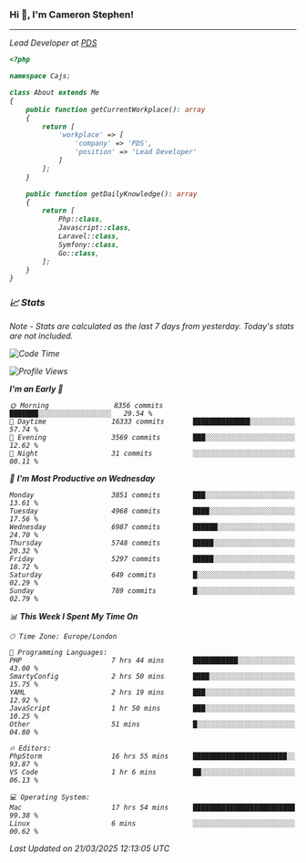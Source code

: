 ### Hi 👋, I'm Cameron Stephen!
<hr>
<p><em>Lead Developer at <a href="https://prindatasolutions.co.uk">PDS</a></p>


```php
<?php

namespace Cajs;

class About extends Me
{
    public function getCurrentWorkplace(): array
    {
        return [
            'workplace' => [
                'company' => 'PDS',
                'position' => 'Lead Developer'
            ]
        ];
    }

    public function getDailyKnowledge(): array
    {
        return [
            Php::class,
            Javascript::class,
            Laravel::class,
            Symfony::class,
            Go::class,
        ];
    }
}
```

### 📈 Stats
<p><em>Note - Stats are calculated as the last 7 days from yesterday. Today's stats are not included.</em></p>


<!--START_SECTION:waka-->
![Code Time](http://img.shields.io/badge/Code%20Time-4%2C415%20hrs%2026%20mins-blue)

![Profile Views](http://img.shields.io/badge/Profile%20Views-0-blue)

**I'm an Early 🐤** 

```text
🌞 Morning                8356 commits        ███████░░░░░░░░░░░░░░░░░░   29.54 % 
🌆 Daytime                16333 commits       ██████████████░░░░░░░░░░░   57.74 % 
🌃 Evening                3569 commits        ███░░░░░░░░░░░░░░░░░░░░░░   12.62 % 
🌙 Night                  31 commits          ░░░░░░░░░░░░░░░░░░░░░░░░░   00.11 % 
```
📅 **I'm Most Productive on Wednesday** 

```text
Monday                   3851 commits        ███░░░░░░░░░░░░░░░░░░░░░░   13.61 % 
Tuesday                  4968 commits        ████░░░░░░░░░░░░░░░░░░░░░   17.56 % 
Wednesday                6987 commits        ██████░░░░░░░░░░░░░░░░░░░   24.70 % 
Thursday                 5748 commits        █████░░░░░░░░░░░░░░░░░░░░   20.32 % 
Friday                   5297 commits        █████░░░░░░░░░░░░░░░░░░░░   18.72 % 
Saturday                 649 commits         █░░░░░░░░░░░░░░░░░░░░░░░░   02.29 % 
Sunday                   789 commits         █░░░░░░░░░░░░░░░░░░░░░░░░   02.79 % 
```


📊 **This Week I Spent My Time On** 

```text
🕑︎ Time Zone: Europe/London

💬 Programming Languages: 
PHP                      7 hrs 44 mins       ███████████░░░░░░░░░░░░░░   43.00 % 
SmartyConfig             2 hrs 50 mins       ████░░░░░░░░░░░░░░░░░░░░░   15.75 % 
YAML                     2 hrs 19 mins       ███░░░░░░░░░░░░░░░░░░░░░░   12.92 % 
JavaScript               1 hr 50 mins        ███░░░░░░░░░░░░░░░░░░░░░░   10.25 % 
Other                    51 mins             █░░░░░░░░░░░░░░░░░░░░░░░░   04.80 % 

🔥 Editors: 
PhpStorm                 16 hrs 55 mins      ███████████████████████░░   93.87 % 
VS Code                  1 hr 6 mins         ██░░░░░░░░░░░░░░░░░░░░░░░   06.13 % 

💻 Operating System: 
Mac                      17 hrs 54 mins      █████████████████████████   99.38 % 
Linux                    6 mins              ░░░░░░░░░░░░░░░░░░░░░░░░░   00.62 % 
```


 Last Updated on 21/03/2025 12:13:05 UTC
<!--END_SECTION:waka-->
